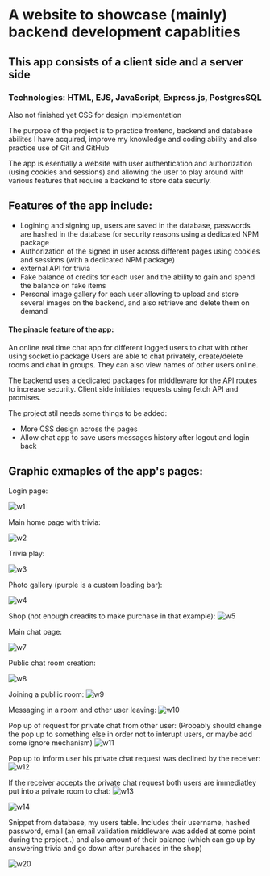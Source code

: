# A website to showcase (mainly) backend development capablities

## This app consists of a client side and a server side
### Technologies: HTML, EJS, JavaScript, Express.js, PostgresSQL 
Also not finished yet CSS for design implementation

The purpose of the project is to practice frontend, backend and database abilites I have acquired, improve my knowledge and coding ability and also practice use of Git and GitHub

The app is esentially a website with user authentication and authorization (using cookies and sessions) and allowing the user to play around with various features that require a backend to store data securly.
## Features of the app include: 
* Logining and signing up, users are saved in the database, passwords are hashed in the database for security reasons using a dedicated NPM package
* Authorization of the signed in user across different pages using cookies and sessions (with a dedicated NPM package)
* external API for trivia
* Fake balance of credits for each user and the ability to gain and spend the balance on fake items
* Personal image gallery for each user allowing to upload and store several images on the backend, and also retrieve and delete them on demand

#### The pinacle feature of the app:
An online real time chat app for different logged users to chat with other using socket.io package
Users are able to chat privately, create/delete rooms and chat in groups. They can also view names of other users online.

The backend uses a dedicated packages for middleware for the API routes to increase security. Client side initiates requests using fetch API and promises.

The project stil needs some things to be added:
* More CSS design across the pages
* Allow chat app to save users messages history after logout and login back

## Graphic exmaples of the app's pages:

Login page:



![w1](https://github.com/OmerK100/Multi-Functional-Website/assets/139342166/9766da1b-75cd-4a66-b1a8-b37614c98bea)

Main home page with trivia:

![w2](https://github.com/OmerK100/Multi-Functional-Website/assets/139342166/fc3621a4-588c-4729-9867-6eda0c915205)

Trivia play:

![w3](https://github.com/OmerK100/Multi-Functional-Website/assets/139342166/0afb252b-3e09-480e-9bc3-06391da7acff)

Photo gallery (purple is a custom loading bar):

![w4](https://github.com/OmerK100/Multi-Functional-Website/assets/139342166/df02daec-d280-441b-9439-6cd748b8275b)

Shop (not enough creadits to make purchase in that example): 
![w5](https://github.com/OmerK100/Multi-Functional-Website/assets/139342166/c41705c2-778a-4f59-98a3-23229ff1af9f)

Main chat page:

![w7](https://github.com/OmerK100/Multi-Functional-Website/assets/139342166/0ea9b032-1403-4873-b78d-0ae68609f807)

Public chat room creation:

![w8](https://github.com/OmerK100/Multi-Functional-Website/assets/139342166/fde15e05-705e-4bdf-abe3-46697fd10469)

Joining a publlic room:
![w9](https://github.com/OmerK100/Multi-Functional-Website/assets/139342166/761ddefa-4803-407c-b6cc-ef8ad7bb7735)

Messaging in a room and other user leaving:
![w10](https://github.com/OmerK100/Multi-Functional-Website/assets/139342166/1013df74-b619-48ab-9685-1fa459b4031d)

Pop up of request for private chat from other user: (Probably should change the pop up to something else in order not to interupt users, or maybe add some ignore mechanism)
![w11](https://github.com/OmerK100/Multi-Functional-Website/assets/139342166/077de698-0307-4049-a298-453e4706b8df)

Pop up to inform user his private chat request was declined by the receiver:
![w12](https://github.com/OmerK100/Multi-Functional-Website/assets/139342166/a9874fc3-a5a0-41b4-9b4e-417acdec654f)

If the receiver accepts the private chat request both users are immediatley put into a private room to chat:
![w13](https://github.com/OmerK100/Multi-Functional-Website/assets/139342166/ccd5c280-d7fb-4319-8fc3-9aab43ee84e5)

![w14](https://github.com/OmerK100/Multi-Functional-Website/assets/139342166/0e1165f9-03d5-403a-833b-53dff4b45dcc)


Snippet from database, my users table.
Includes their username, hashed password, email (an email validation middleware was added at some point during the project..) and also amount of their balance (which can go up by answering trivia and go down after purchases in the shop)

![w20](https://github.com/OmerK100/Multi-Functional-Website/assets/139342166/4a88f2f9-ff82-4b3d-bb5d-740037e4b158)






